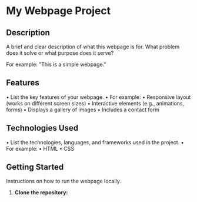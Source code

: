 # My Webpage Project

## Description

A brief and clear description of what this webpage is for. What problem does it solve or what purpose does it serve?

For example: "This is a simple   webpage."

## Features

•   List the key features of your webpage.
•   For example:
    •   Responsive layout (works on different screen sizes)
    •   Interactive elements (e.g., animations, forms)
    •   Displays a gallery of images
    •   Includes a contact form
    

## Technologies Used

•   List the technologies, languages, and frameworks used in the project.
•   For example:
    •   HTML
    •   CSS
   

## Getting Started

Instructions on how to run the webpage locally.

1.  **Clone the repository:**
